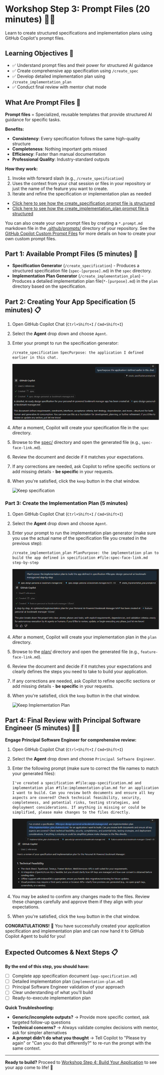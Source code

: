 # Workshop Step 3: Prompt Files (20 minutes) 📝✨

Learn to create structured specifications and implementation plans using GitHub Copilot's prompt files.

## Learning Objectives 🎯

- ✅ Understand prompt files and their power for structured AI guidance
- ✅ Create comprehensive app specification using `/create_spec`
- ✅ Develop detailed implementation plan using `/create_implementation_plan`
- ✅ Conduct final review with mentor chat mode

## What Are Prompt Files 🤔

**Prompt files** = Specialized, reusable templates that provide structured AI guidance for specific tasks.

**Benefits:**

- **Consistency**: Every specification follows the same high-quality structure
- **Completeness**: Nothing important gets missed
- **Efficiency**: Faster than manual documentation
- **Professional Quality**: Industry-standard outputs

**How they work:**

1. Invoke with forward slash (e.g., `/create_specification`)
1. Uses the context from your chat session or files in your repository or just the name of the feature you want to create.
1. Iterate and refine the specification or implementation plan as needed

- [Click here to see how the create_specification prompt file is structured](.github/prompts/create_specification.md)
- [Click here to see how the create_implementation_plan prompt file is structured](.github/prompts/create_implementation_plan.md)

You can also create your own prompt files by creating a `*.prompt.md` markdown file in the [.github/prompts/](.github/prompts/) directory of your repository. See the [GitHub Copilot Custom Prompt Files](https://code.visualstudio.com/docs/copilot/copilot-customization#_prompt-files-experimental) for more details on how to create your own custom prompt files.

## Part 1: Available Prompt Files (5 minutes) 📖

- **Specification Generator** (`/create_specification`) - Produces a structured specification file (`spec-[purpose].md`) in the `spec` directory.
- **Implementation Plan Generator** (`/create_implementation_plan`) - Produces a detailed implementation plan file(`*-[purpose].md`) in the `plan` directory based on the specification.

## Part 2: Creating Your App Specification (5 minutes) 📋

1. Open GitHub Copilot Chat (`Ctrl+Shift+I` / `Cmd+Shift+I`)
1. Select the **Agent** drop down and choose `Agent`.
1. Enter your prompt to run the specification generator:

    ```text
    /create_specification SpecPurpose: the application I defined earlier in this chat.
    ```

    ![Create Specification](images/github-copilot-create-specification.png)

1. After a moment, Copilot will create your specification file in the `spec` directory.
1. Browse to the [spec/](spec/) directory and open the generated file (e.g., `spec-face-link.md`).
1. Review the document and decide if it matches your expectations.
1. If any corrections are needed, ask Copilot to refine specific sections or add missing details - **be specific** in your requests.
1. When you're satisfied, click the `keep` button in the chat window.

    ![Keep specification](images/github-copilot-specification-keep.png)

### Part 3: Create the Implementation Plan (5 minutes)

1. Open GitHub Copilot Chat (`Ctrl+Shift+I` / `Cmd+Shift+I`)
1. Select the **Agent** drop down and choose `Agent`.
1. Enter your prompt to run the implementation plan generator (make sure you use the actual name of the specification file you created in the previous step):

    ```text
    /create_implementation_plan PlanPurpose: the implementation plan to build the app defined in specification #file:spec-face-link.md step-by-step
    ```

    ![Create Implementation Plan](images/github-copilot-create-implementation-plan.png)

1. After a moment, Copilot will create your implementation plan in the `plan` directory.
1. Browse to the [plan/](plan/) directory and open the generated file (e.g., `feature-face-link.md`).
1. Review the document and decide if it matches your expectations and clearly defines the steps you need to take to build your application.
1. If any corrections are needed, ask Copilot to refine specific sections or add missing details - **be specific** in your requests.
1. When you're satisfied, click the `keep` button in the chat window.

    ![Keep Implementation Plan](images/github-copilot-implementation-plan-keep.png)

## Part 4: Final Review with Principal Software Engineer (5 minutes) 👨‍🏫

**Engage Principal Software Engineer for comprehensive review:**

1. Open GitHub Copilot Chat (`Ctrl+Shift+I` / `Cmd+Shift+I`)
1. Select the **Agent** drop down and choose `Principal Software Engineer`.
1. Enter the following prompt (make sure to correct the file names to match your generated files):

    ```text
    I've created a specification #file:app-specification.md and implementation plan #file:implementation-plan.md for an application I want to build. Can you review both documents and ensure all key aspects are covered? Check technical feasibility, security, completeness, and potential risks, testing strategies, and deployment considerations. If anything is missing or could be simplified, please make changes to the files directly.
    ```

    ![Principal Software Engineer Review](images/github-copilot-principal-software-engineer-review.png)

1. You may be asked to confirm any changes made to the files. Review these changes carefully and approve them if they align with your expectations.
1. When you're satisfied, click the `keep` button in the chat window.

**CONGRATULATIONS!** 🎉 You have successfully created your application specification and implementation plan and can now hand it to GitHub Copilot Agent to build for you!

## Expected Outcomes & Next Steps 📋

**By the end of this step, you should have:**

- [ ] Complete app specification document (`app-specification.md`)
- [ ] Detailed implementation plan (`implementation-plan.md`)  
- [ ] Principal Software Engineer validation of your approach
- [ ] Clear understanding of what you'll build
- [ ] Ready-to-execute implementation plan

**Quick Troubleshooting:**

- **Generic/incomplete outputs?** → Provide more specific context, ask targeted follow-up questions
- **Technical concerns?** → Always validate complex decisions with mentor, ask for simpler alternatives
- **A prompt didn't do what you thought** → Tell Copilot to "Please try again" or "Can you do that differently?" to re-run the prompt with the same context.

---

**Ready to build?** Proceed to [Workshop Step 4: Build Your Application](workshop-step-4-build-your-application.md) to see your app come to life! 🚀
